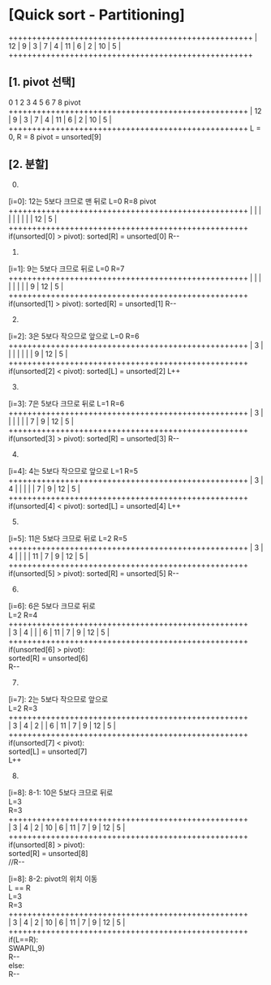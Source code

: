 
[Quick sort - Partitioning]
===========================

++++++++++++++++++++++++++++++++++++++++++++++++++++
| 12 |  9 |  3 |  7 |  4 |  11 |  6 |  2 | 10 |  5 |
++++++++++++++++++++++++++++++++++++++++++++++++++++

[1. pivot 선택]
--------------
  0		1	 2	  3	   4	5	 6    7	   8  pivot
+++++++++++++++++++++++++++++++++++++++++++++++++++
| 12 |  9 |  3 |  7 |  4 | 11 |  6 |  2 | 10 |  5 |
+++++++++++++++++++++++++++++++++++++++++++++++++++
L = 0, R = 8
pivot = unsorted[9]

[2. 분할]
--------
0.
[i=0]: 12는 5보다 크므로 맨 뒤로
 L=0									  R=8 pivot
+++++++++++++++++++++++++++++++++++++++++++++++++++
|    |    |    |    |    |    |    |    | 12 |  5 |
+++++++++++++++++++++++++++++++++++++++++++++++++++
if(unsorted[0] > pivot):
sorted[R] = unsorted[0]
R--

1.
[i=1]: 9는 5보다 크므로 뒤로
 L=0								 R=7
+++++++++++++++++++++++++++++++++++++++++++++++++++
|    |    |    |    |    |    |    |  9 | 12 |  5 |
+++++++++++++++++++++++++++++++++++++++++++++++++++
if(unsorted[1] > pivot):
sorted[R] = unsorted[1]
R--

2.
[i=2]: 3은 5보다 작으므로 앞으로
 L=0							R=6
+++++++++++++++++++++++++++++++++++++++++++++++++++
|  3 |    |    |    |    |    |    |  9 | 12 |  5 |
+++++++++++++++++++++++++++++++++++++++++++++++++++
if(unsorted[2] < pivot):
sorted[L] = unsorted[2]
L++

3.
[i=3]: 7은 5보다 크므로 뒤로
	  L=1					   R=6
+++++++++++++++++++++++++++++++++++++++++++++++++++
|  3 |    |    |    |    |    |  7 |  9 | 12 |  5 |
+++++++++++++++++++++++++++++++++++++++++++++++++++
if(unsorted[3] > pivot):
sorted[R] = unsorted[3]
R--

4.
[i=4]: 4는 5보다 작으므로 앞으로
	  L=1				   R=5
+++++++++++++++++++++++++++++++++++++++++++++++++++
|  3 |  4 |    |    |    |    |  7 |  9 | 12 |  5 |
+++++++++++++++++++++++++++++++++++++++++++++++++++
if(unsorted[4] < pivot):
sorted[L] = unsorted[4]
L++

5.
[i=5]: 11은 5보다 크므로 뒤로
			L=2			   R=5
+++++++++++++++++++++++++++++++++++++++++++++++++++
|  3 |  4 |    |    |    | 11 |  7 |  9 | 12 |  5 |
+++++++++++++++++++++++++++++++++++++++++++++++++++
if(unsorted[5] > pivot):
sorted[R] = unsorted[5]
R--

6.
[i=6]: 6은 5보다 크므로 뒤로  
			L=2		  R=4  
+++++++++++++++++++++++++++++++++++++++++++++++++++  
|  3 |  4 |    |    |  6 | 11 |  7 |  9 | 12 |  5 |  
+++++++++++++++++++++++++++++++++++++++++++++++++++  
if(unsorted[6] > pivot):  
sorted[R] = unsorted[6]  
R--  
  
7.  
[i=7]: 2는 5보다 작으므로 앞으로  
			L=2	 R=3  
+++++++++++++++++++++++++++++++++++++++++++++++++++  
|  3 |  4 |  2 |    |  6 | 11 |  7 |  9 | 12 |  5 |  
+++++++++++++++++++++++++++++++++++++++++++++++++++  
if(unsorted[7] < pivot):  
sorted[L] = unsorted[7]  
L++  
  
8.  
[i=8]: 8-1: 10은 5보다 크므로 뒤로  
				L=3  
				R=3  
+++++++++++++++++++++++++++++++++++++++++++++++++++  
|  3 |  4 |  2 | 10 |  6 | 11 |  7 |  9 | 12 |  5 |  
+++++++++++++++++++++++++++++++++++++++++++++++++++  
if(unsorted[8] > pivot):  
sorted[R] = unsorted[8]  
//R--  
  
[i=8]: 8-2: pivot의 위치 이동  
L == R  
				L=3  
				R=3  
+++++++++++++++++++++++++++++++++++++++++++++++++++  
|  3 |  4 |  2 | 10 |  6 | 11 |  7 |  9 | 12 |  5 |  
+++++++++++++++++++++++++++++++++++++++++++++++++++  
if(L==R):  
	SWAP(L,9)  
	R--  
else:  
	R--  